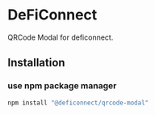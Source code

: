 # DeFiConnect

QRCode Modal for deficonnect.

## Installation

### use npm package manager

```bash
npm install "@deficonnect/qrcode-modal"
```
